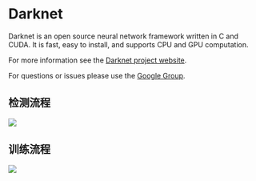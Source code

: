 # Darknet #
Darknet is an open source neural network framework written in C and CUDA. It is fast, easy to install, and supports CPU and GPU computation.

For more information see the [Darknet project website](http://pjreddie.com/darknet).

For questions or issues please use the [Google Group](https://groups.google.com/forum/#!forum/darknet).


## 检测流程
![][image1]  

## 训练流程   
![][image2]  

[//]:#(reference)  
[image1]:./explanation/yolov3_test.png
[image2]:./explanation/yolov3_train.png
